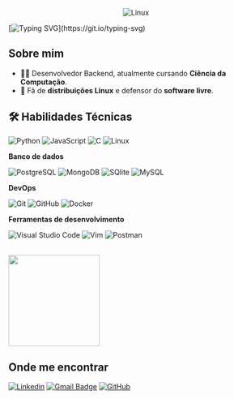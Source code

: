 <div align="center">

![Linux](https://camo.githubusercontent.com/832574908c191e4fbe62e380eb016f6b573f86881b66562d02105fa628d52f2c/68747470733a2f2f692e70696e696d672e636f6d2f6f726967696e616c732f30352f33302f37322f30353330373264616262616230353462656130333534353132333966653831622e706e67)

</div>

[![Typing SVG](https://readme-typing-svg.demolab.com?font=JetBrains+Mono&weight=900&pause=1003&color=8123C8&center=true&width=435&height=53&lines=%F0%9F%91%8B+Ol%C3%A1%2C+sou+Victor+H.)](https://git.io/typing-svg)

## Sobre mim

- 👨‍💻 Desenvolvedor Backend, atualmente cursando **Ciência da Computação**.  
- 🐧 Fã de **distribuições Linux** e defensor do **software livre**. 

## 🛠 Habilidades Técnicas

![Python](https://img.shields.io/badge/-Python-000000?style=flat&logo=python)
![JavaScript](https://img.shields.io/badge/-JavaScript-000000?style=flat&logo=javascript)
![C](https://img.shields.io/badge/-C-000000?style=flat&logo=C&logoColor=00599C)
![Linux](https://img.shields.io/badge/-Linux-000000?style=flat&logo=Linux)

**Banco de dados**

![PostgreSQL](https://img.shields.io/badge/PostgreSQL-000000?logo=postgresql&logoColor=white)
![MongoDB](https://img.shields.io/badge/-MongoDB-000000?style=flat&logo=mongodb&logoColor=FFFFFF)
![SQlite](https://img.shields.io/badge/SQlite-000000?style=flat&logo=SQLite&logoColor=white)
![MySQL](https://img.shields.io/badge/-MySQL-000000?style=flat&logo=mysql)


**DevOps**

![Git](https://img.shields.io/badge/-Git-000000?style=flat&logo=git)
![GitHub](https://img.shields.io/badge/-GitHub-000000?style=flat&logo=github)
![Docker](https://img.shields.io/badge/-Docker-000000?style=flat&logo=docker)

**Ferramentas de desenvolvimento**

![Visual Studio Code](https://img.shields.io/badge/-Visual%20Studio%20Code-000000?style=flat&logo=visual-studio-code&logoColor=007ACC)
![Vim](https://img.shields.io/badge/Vim-000000?logo=vim)
![Postman](https://img.shields.io/badge/-Postman-000000?style=flat&logo=postman)

<br/>

<a href="https://github.com/victorh8" title="Perfil do Iuri">
  <img height="180em" src="https://github-readme-stats.vercel.app/api?username=victorh8&theme=midnight-purple&show_icons=true" />
</a>

## Onde me encontrar

[![Linkedin](https://img.shields.io/badge/Linkedin-00599C?logo=linkedin)](https://www.linkedin.com/in/victorhg8/)
[![Gmail Badge](https://img.shields.io/badge/-hugovictor.dev@gmail.com-006bed?style=flat-square&logo=Gmail&logoColor=white&link=mailto:hugovictor.edv@gmail.com)](mailto:hugovictor.dev@gmail.com)
[![GitHub](https://img.shields.io/github/followers/iuricode?label=follow&style=social)](https://github.com/VictorH8)
